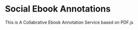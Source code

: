 Social Ebook Annotations
============
This is A Collabrative Ebook Annotation Service based on PDF.js 
